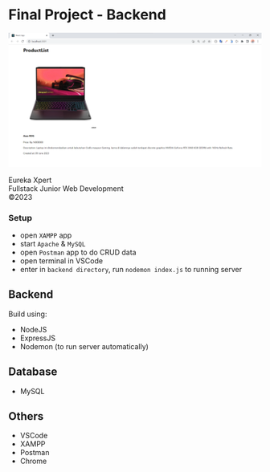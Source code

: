 # Final Project - Backend

<img src="./page.png" />

Eureka Xpert <br/>
Fullstack Junior Web Development <br/>
&copy;2023

### Setup
- open `XAMPP` app 
- start `Apache` & `MySQL`
- open `Postman` app to do CRUD data
- open terminal in VSCode
- enter in `backend directory`, run `nodemon index.js` to running server


## Backend

Build using:
- NodeJS
- ExpressJS
- Nodemon (to run server automatically)

## Database
- MySQL

## Others
- VSCode
- XAMPP
- Postman
- Chrome